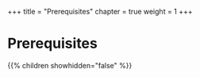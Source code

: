 +++
title = "Prerequisites"
chapter = true
weight = 1
+++

# Prerequisites

{{% children showhidden="false" %}}
